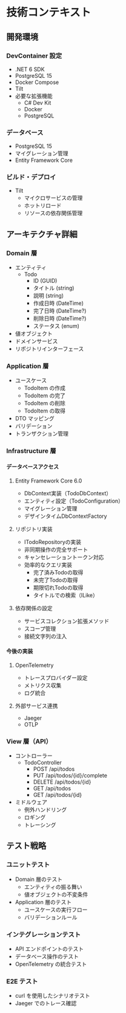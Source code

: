 # 技術コンテキスト

## 開発環境

### DevContainer 設定

- .NET 6 SDK
- PostgreSQL 15
- Docker Compose
- Tilt
- 必要な拡張機能
  - C# Dev Kit
  - Docker
  - PostgreSQL

### データベース

- PostgreSQL 15
- マイグレーション管理
- Entity Framework Core

### ビルド・デプロイ

- Tilt
  - マイクロサービスの管理
  - ホットリロード
  - リソースの依存関係管理

## アーキテクチャ詳細

### Domain 層

- エンティティ
  - Todo
    - ID (GUID)
    - タイトル (string)
    - 説明 (string)
    - 作成日時 (DateTime)
    - 完了日時 (DateTime?)
    - 削除日時 (DateTime?)
    - ステータス (enum)
- 値オブジェクト
- ドメインサービス
- リポジトリインターフェース

### Application 層

- ユースケース
  - TodoItem の作成
  - TodoItem の完了
  - TodoItem の削除
  - TodoItem の取得
- DTO マッピング
- バリデーション
- トランザクション管理

### Infrastructure 層

#### データベースアクセス
1. Entity Framework Core 6.0
   - DbContext実装（TodoDbContext）
   - エンティティ設定（TodoConfiguration）
   - マイグレーション管理
   - デザインタイムDbContextFactory

2. リポジトリ実装
   - ITodoRepositoryの実装
   - 非同期操作の完全サポート
   - キャンセレーショントークン対応
   - 効率的なクエリ実装
     - 完了済みTodoの取得
     - 未完了Todoの取得
     - 期限切れTodoの取得
     - タイトルでの検索（ILike）

3. 依存関係の設定
   - サービスコレクション拡張メソッド
   - スコープ管理
   - 接続文字列の注入

#### 今後の実装
1. OpenTelemetry
   - トレースプロバイダー設定
   - メトリクス収集
   - ログ統合

2. 外部サービス連携
   - Jaeger
   - OTLP

### View 層（API）

- コントローラー
  - TodoController
    - POST /api/todos
    - PUT /api/todos/{id}/complete
    - DELETE /api/todos/{id}
    - GET /api/todos
    - GET /api/todos/{id}
- ミドルウェア
  - 例外ハンドリング
  - ロギング
  - トレーシング

## テスト戦略

### ユニットテスト

- Domain 層のテスト
  - エンティティの振る舞い
  - 値オブジェクトの不変条件
- Application 層のテスト
  - ユースケースの実行フロー
  - バリデーションルール

### インテグレーションテスト

- API エンドポイントのテスト
- データベース操作のテスト
- OpenTelemetry の統合テスト

### E2E テスト

- curl を使用したシナリオテスト
- Jaeger でのトレース確認
